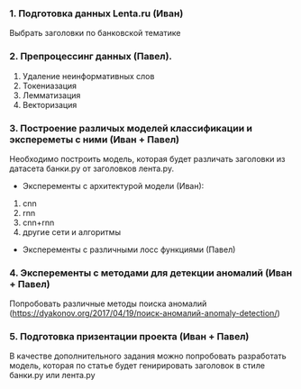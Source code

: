 ### 1. Подготовка данных Lenta.ru (Иван)
  Выбрать заголовки по банковской тематике

### 2. Препроцессинг данных (Павел).
1. Удаление неинформативных слов
2. Токениазация
3. Лемматизация 
4. Векторизация 

### 3. Построение различых моделей классификации и экспереметы с ними (Иван + Павел)
Необходимо построить модель, которая будет различать заголовки из датасета банки.ру от заголовков лента.ру.

 -  Эксперементы с архитектурой модели (Иван):
1. cnn
2. rnn
3. cnn+rnn
5. другие сети  и алгоритмы

- Эксперементы с различными лосс функциями (Павел)


### 4. Эксперементы с методами для детекции аномалий (Иван + Павел)
Попробовать различные методы поиска аномалий (https://dyakonov.org/2017/04/19/поиск-аномалий-anomaly-detection/)

### 5. Подготовка призентации проекта (Иван + Павел)
  
  
В качестве дополнительного задания можно попробовать разработать модель, которая по статье будет генирировать заголовок в стиле банки.ру или лента.ру
